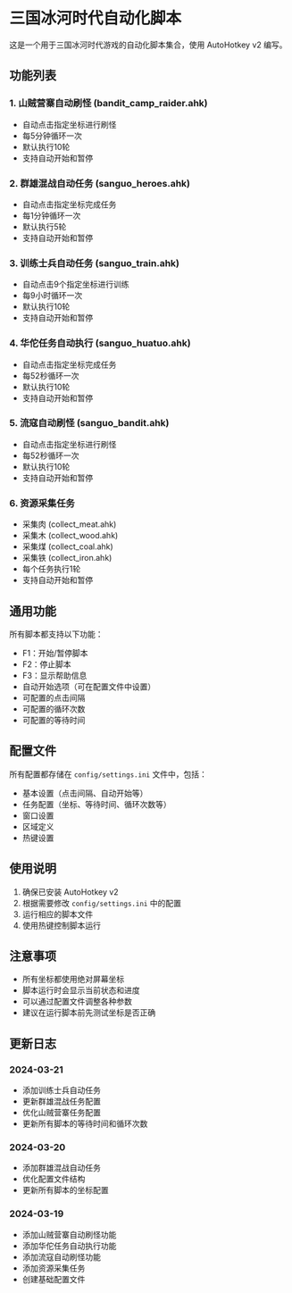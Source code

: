 # 三国冰河时代自动化脚本

这是一个用于三国冰河时代游戏的自动化脚本集合，使用 AutoHotkey v2 编写。

## 功能列表

### 1. 山贼营寨自动刷怪 (bandit_camp_raider.ahk)
- 自动点击指定坐标进行刷怪
- 每5分钟循环一次
- 默认执行10轮
- 支持自动开始和暂停

### 2. 群雄混战自动任务 (sanguo_heroes.ahk)
- 自动点击指定坐标完成任务
- 每1分钟循环一次
- 默认执行5轮
- 支持自动开始和暂停

### 3. 训练士兵自动任务 (sanguo_train.ahk)
- 自动点击9个指定坐标进行训练
- 每9小时循环一次
- 默认执行10轮
- 支持自动开始和暂停

### 4. 华佗任务自动执行 (sanguo_huatuo.ahk)
- 自动点击指定坐标完成任务
- 每52秒循环一次
- 默认执行10轮
- 支持自动开始和暂停

### 5. 流寇自动刷怪 (sanguo_bandit.ahk)
- 自动点击指定坐标进行刷怪
- 每52秒循环一次
- 默认执行10轮
- 支持自动开始和暂停

### 6. 资源采集任务
- 采集肉 (collect_meat.ahk)
- 采集木 (collect_wood.ahk)
- 采集煤 (collect_coal.ahk)
- 采集铁 (collect_iron.ahk)
- 每个任务执行1轮
- 支持自动开始和暂停

## 通用功能

所有脚本都支持以下功能：
- F1：开始/暂停脚本
- F2：停止脚本
- F3：显示帮助信息
- 自动开始选项（可在配置文件中设置）
- 可配置的点击间隔
- 可配置的循环次数
- 可配置的等待时间

## 配置文件

所有配置都存储在 `config/settings.ini` 文件中，包括：
- 基本设置（点击间隔、自动开始等）
- 任务配置（坐标、等待时间、循环次数等）
- 窗口设置
- 区域定义
- 热键设置

## 使用说明

1. 确保已安装 AutoHotkey v2
2. 根据需要修改 `config/settings.ini` 中的配置
3. 运行相应的脚本文件
4. 使用热键控制脚本运行

## 注意事项

- 所有坐标都使用绝对屏幕坐标
- 脚本运行时会显示当前状态和进度
- 可以通过配置文件调整各种参数
- 建议在运行脚本前先测试坐标是否正确

## 更新日志

### 2024-03-21
- 添加训练士兵自动任务
- 更新群雄混战任务配置
- 优化山贼营寨任务配置
- 更新所有脚本的等待时间和循环次数

### 2024-03-20
- 添加群雄混战自动任务
- 优化配置文件结构
- 更新所有脚本的坐标配置

### 2024-03-19
- 添加山贼营寨自动刷怪功能
- 添加华佗任务自动执行功能
- 添加流寇自动刷怪功能
- 添加资源采集任务
- 创建基础配置文件